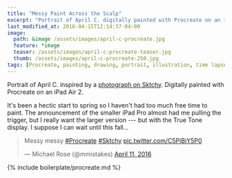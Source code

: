 ```yaml
---
title: "Messy Paint Across the Scalp"
excerpt: "Portrait of April C. digitally painted with Procreate on an iPad."
last_modified_at: 2016-04-15T12:14:37-04:00
image: 
  path: &image /assets/images/april-c-procreate.jpg
  feature: *image
  teaser: /assets/images/april-c-procreate-teaser.jpg
  thumb: /assets/images/april-c-procreate-250.jpg
tags: [Procreate, painting, drawing, portrait, illustration, time lapse]
---
```


Portrait of April C. inspired by a [photograph on Sktchy](http://sktchy.com/idj87H). Digitally painted with Procreate on an iPad Air 2.

It's been a hectic start to spring so I haven't had too much free time to paint. The announcement of the smaller iPad Pro almost had me pulling the trigger, but I really want the larger version --- but with the True Tone display. I suppose I can wait until this fall...

<blockquote class="twitter-video" data-lang="en"><p lang="en" dir="ltr">Messy messy <a href="https://twitter.com/hashtag/Procreate?src=hash">#Procreate</a> <a href="https://twitter.com/hashtag/Sktchy?src=hash">#Sktchy</a> <a href="https://t.co/C5PjBiY5P0">pic.twitter.com/C5PjBiY5P0</a></p>&mdash; Michael Rose (@mmistakes) <a href="https://twitter.com/mmistakes/status/719340953656508416">April 11, 2016</a></blockquote>
<script async src="//platform.twitter.com/widgets.js" charset="utf-8"></script>

{% include boilerplate/procreate.md %}
